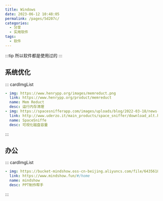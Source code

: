 ```yaml
---
title: Windows
date: 2023-06-12 10:48:05
permalink: /pages/5d207c/
categories:
  - 分享
  - 实用软件
tags:
  - 软件
---
```

:::tip
所以软件都是使用过的
:::
<!-- more -->

## 系统优化

::: cardImgList

```yaml
- img: https://www.henrypp.org/images/memreduct.png
  link: https://www.henrypp.org/product/memreduct
  name: Mem Reduct
  desc: 运行内存清理
- img: https://spacesnifferapp.com/images/uploads/blog/2022-03-18/news-at4xw-rs-wX-400-hX-225.jpg
  link: http://www.uderzo.it/main_products/space_sniffer/download_alt.html
  name: SpaceSniffe
  desc: 可视化磁盘容量
```

:::

## 办公

::: cardImgList

```yaml
- img: https://bucket-mindshow.oss-cn-beijing.aliyuncs.com/file/6435618/20220705170218_4e6e.png?x-oss-process=style/img
  link: https://www.mindshow.fun/#/home
  name: mindshow
  desc: PPT制作帮手
```

:::